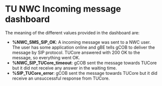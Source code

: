 # TU NWC Incoming message dashboard
The meaning of the different values provided in the dashboard are:

* **%NWC_SMS_SIP_OK**: A incoming message was sent to a NWC user. The user has some application online and gBE tells gCOB to deliver the message by SIP protocol. TUCore answered with 200 OK to the message, so everything went OK.
* **%NWC_SIP_TUCore_timeout**: gCOB sent the message towards TUCore but it did not receive any answer in the waiting time.
* **%SIP_TUCore_error**: gCOB sent the message towards TUCore but it did receive an unsuccessful response from TUCore.
